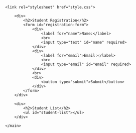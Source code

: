 <!DOCTYPE html>
<html lang="en">

<head>
    <meta charset="UTF-8">
    <meta name="viewport" content="width=device-width, initial-scale=1.0">
    <title>Bonus Actvity</title>
    <script src="https://code.jquery.com/jquery-3.5.1.min.js"></script>

    <link rel="stylesheet" href="style.css">
</head>

<body>
    <script>
        console.log("Hello World of Pandemics")
    </script>
    <main>

        <div>
            <h2>Student Registration</h2>
            <form id="registration-form">
                <div>
                    <label for="name">Name:</label>
                    <br>
                    <input type="text" id="name" required>
                </div>
                <div>
                    <label for="email">Email:</label>
                    <br>
                    <input type="email" id="email" required>
                </div>
                <br>
                <div>
                    <button type="submit">Submit</button>
                </div>
            </form>
        </div>

        <div>
            <h2>Student List</h2>
            <ul id="student-list"></ul>
        </div>

    </main>
</body>
<script src="script.js"></script>

</html>
